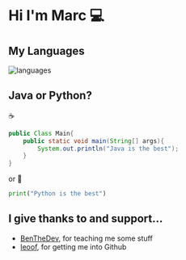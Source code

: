 # Hi I'm Marc :computer:

## My Languages

![languages](https://github-readme-stats.vercel.app/api/top-langs/?username=corpm014&hide=scss&layout=compact&theme=tokyonight)

## Java or Python?
☕
```java
public Class Main{
    public static void main(String[] args){
        System.out.println("Java is the best");
    }
}
```
or
:snake:
```python
print("Python is the best")
```

## I give thanks to and support...
* [BenTheDev](https://github.com/BenNeighbour), for teaching me some stuff
* [leoof](https://github.com/leoof), for getting me into Github

<!--
**corpm014/corpm014** is a ✨ _special_ ✨ repository because its `README.md` (this file) appears on your GitHub profile.



- 🌱 I’m currently learning py
- 👯 I’m looking to collaborate on ...

- 💬 Ask me about ...
- 📫 How to reach me: ...
- 😄 Pronouns: ...
- ⚡ Fun fact: ...

[![corpm014's github stats](https://github-readme-stats.vercel.app/api?username=corpm014)](https://github.com/anuraghazra/github-readme-stats)
